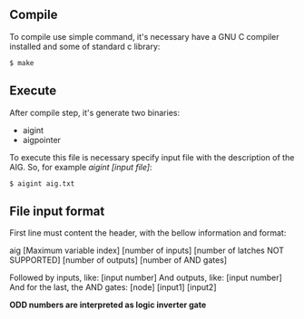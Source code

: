 ## Compile

To compile use simple command, it's necessary have a GNU C compiler installed and some of standard c library:

```
$ make
```

## Execute

After compile step, it's generate two binaries:
* aigint
* aigpointer

To execute this file is necessary specify input file with the description of the
AIG. So, for example *aigint [input file]*:

```
$ aigint aig.txt
```

## File input format

First line must content the header, with the bellow information and format:

aig [Maximum variable index] [number of inputs] [number of latches NOT SUPPORTED] [number of outputs] [number of AND gates]

Followed by inputs, like:
[input number]
And outputs, like:
[input number]
And for the last, the AND gates:
[node] [input1] [input2]

**ODD numbers are interpreted as logic inverter gate**
